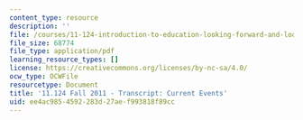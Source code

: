 ```yaml
---
content_type: resource
description: ''
file: /courses/11-124-introduction-to-education-looking-forward-and-looking-back-on-education-fall-2011/ee4ac9854592283d27aef993818f89cc_MIT11_124F11_current_events.pdf
file_size: 68774
file_type: application/pdf
learning_resource_types: []
license: https://creativecommons.org/licenses/by-nc-sa/4.0/
ocw_type: OCWFile
resourcetype: Document
title: '11.124 Fall 2011 - Transcript: Current Events'
uid: ee4ac985-4592-283d-27ae-f993818f89cc
---
```

